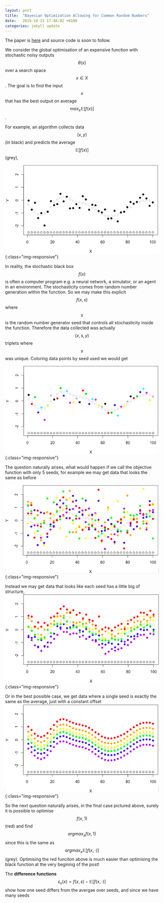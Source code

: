 ```yaml
---
layout: post
title:  "Bayesian Optimization Allowing for Common Random Numbers"
date:   2019-10-21 17:46:02 +0100
categories: jekyll update
---
```


The paper is [here][CRN_paper] and source code is soon to follow.

We consider the global optimisation of an expensive function with stochastic noisy outputs $$\theta(x)$$ over a search space $$ x \in X $$. The goal is to find the input $$x$$ that has the best output on average $$ max_x\mathbb{E}[f(x)]$$.

For example, an algorithm collects data $$(x,y)$$ (in black) and predicts the average $$\mathbb{E}[f(x)]$$ (grey),


![image-title-here](/Pics/CRN/not-CRN.png){:class="img-responsive"}

In reality, the stochastic black box $$f(x)$$ is often a computer program e.g. a neural network, a simulator, or an agent in an environment. The stochasticity comes from random number generation within the function. So we may make this explicit $$ f(x,s) $$ where $$s$$ is the random number generator seed that controls all stochasticity inside the function. Therefore the data collected was actually $$(x,s,y)$$ triplets where $$s$$ was unique. Coloring data points by seed used we would get 

![image-title-here](/Pics/CRN/CRN-IID.png){:class="img-responsive"}

The question naturally arises, what would happen if we call the objective function with only 5 seeds, for example we may get data that looks the same as before

![image-title-here](/Pics/CRN/CRN-no-cor.png){:class="img-responsive"}

Instead we may get data that looks like each seed has a little big of structure,
![image-title-here](/Pics/CRN/CRN-ideal.png){:class="img-responsive"}

Or in the best possible case, we get data where a single seed is exactly the same as the average, just with a constant offset
![image-title-here](/Pics/CRN/CRN-full_corr.png){:class="img-responsive"}

So the next question naturally arises, in the final case pictured above, surely it is possible to optimise $$f(x,1)$$ (red) and find $$ argmax_x f(x,1) $$ since this is the same as $$ argmax_x\mathbb{E}[f(x,\cdot)]$$ (grey). Optimising the red funciton above is much easier than optimising the black function at the very beginnig of the post! 

The **difference functions** $$ \epsilon_s(x) = f(x,s)- \mathbb{E}[f(x,\cdot)]$$ show how one seed differs from the avergae over seeds, and since we have many seeds 



[CRN_paper]: https://jekyllrb.com/docs/home
[CRN_git]:   https://github.com/jekyll/jekyll
